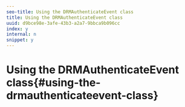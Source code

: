 ```yaml
---
seo-title: Using the DRMAuthenticateEvent class
title: Using the DRMAuthenticateEvent class
uuid: d9bce98e-3afe-43b3-a2a7-9bbca9b096cc
index: y
internal: n
snippet: y
---
```


# Using the DRMAuthenticateEvent class{#using-the-drmauthenticateevent-class}

